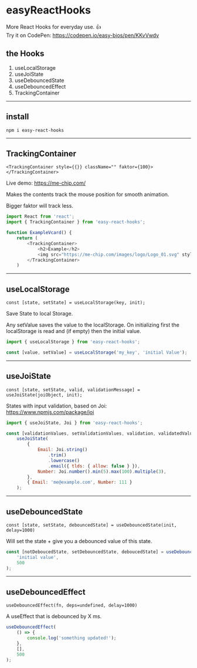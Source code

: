 # easyReactHooks

More React Hooks for everyday use. 👍\
Try it on CodePen: https://codepen.io/easy-bios/pen/KKvVwdv

## the Hooks

1. useLocalStorage
2. useJoiState
3. useDebouncedState
4. useDebouncedEffect
5. TrackingContainer

---

## install

`npm i easy-react-hooks`

---

## TrackingContainer

`<TrackingContainer style={{}} className="" faktor={100}></TrackingContainer>`

Live demo: https://me-chip.com/

Makes the contents track the mouse position for smooth animation.

Bigger faktor will track less.

```javascript
import React from 'react';
import { TrackingContainer } from 'easy-react-hooks';

function ExampleVcard() {
    return (
        <TrackingContainer>
            <h2>Example</h2>
            <img src="https://me-chip.com/images/logo/Logo_01.svg" style={{width: "256px"}} />
        </TrackingContainer>
    )
```

---

## useLocalStorage

`const [state, setState] = useLocalStorage(key, init);`

Save State to local Storage.

Any setValue saves the value to the localStorage.
On initializing first the localStorage is read and (if empty) then the initial value.

```javascript
import { useLocalStorage } from 'easy-react-hooks';

const [value, setValue] = useLocalStorage('my_key', 'initial Value');
```

---

## useJoiState

`const [state, setState, valid, validationMessage] = useJoiState(joiObject, init);`

States with input validation, based on Joi: https://www.npmjs.com/package/joi

```javascript
import { useJoiState, Joi } from 'easy-react-hooks';

const [validationValues, setValidationValues, validation, validatedValues] =
    useJoiState(
        {
            Email: Joi.string()
                .trim()
                .lowercase()
                .email({ tlds: { allow: false } }),
            Number: Joi.number().min(5).max(100).multiple(3),
        },
        { Email: 'me@example.com', Number: 111 }
    );
```

---

## useDebouncedState

`const [state, setState, debouncedState] = useDebouncedState(init, delay=1000)`

Will set the state + give you a debounced value of this state.

```javascript
const [notDeboucedState, setDebouncedState, deboucedState] = useDebouncedState(
    'initial value',
    500
);
```

---

## useDebouncedEffect

`useDebouncedEffect(fn, deps=undefined, delay=1000)`

A useEffect that is debounced by X ms.

```javascript
useDebouncedEffect(
    () => {
        console.log('something updated!');
    },
    [],
    500
);
```
